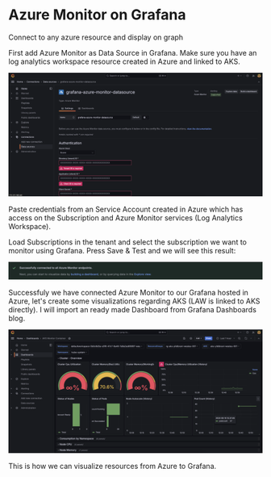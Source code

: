 # Azure Monitor on Grafana

Connect to any azure resource and display on graph

First add Azure Monitor as Data Source in Grafana. Make sure you have an log analytics workspace resource created in Azure and linked to AKS.

![AzureDataSource](images/AzureDataSource.png)

Paste credentials from an Service Account created in Azure which has access on the Subscription and Azure Monitor services (Log Analytics Workspace).

Load Subscriptions in the tenant and select the subscription we want to monitor using Grafana. Press Save & Test and we will see this result:

![AzureDataSource](images/AzureDataSourceResult.png)

Successfuly we have connected Azure Monitor to our Grafana hosted in Azure, let's create some visualizations regarding AKS (LAW is linked to AKS directly). I will import an ready made Dashboard from Grafana Dashboards blog.

![AzureMonitorDashboard](images/AzureMonitorDashboard.png)

This is how we can visualize resources from Azure to Grafana.